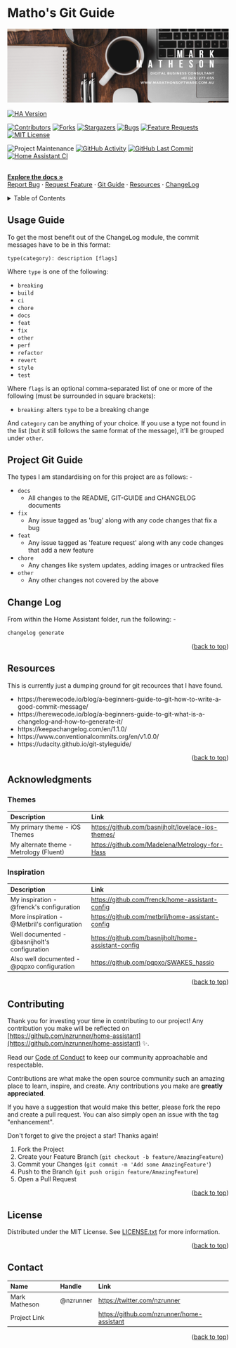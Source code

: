 <!-- Improved compatibility of back to top link: See: https://github.com/othneildrew/Best-README-Template/pull/73 -->

<a name="readme-top"></a>

<!--
*** Thanks for checking out the Best-README-Template. If you have a suggestion
*** that would make this better, please fork the repo and create a pull request
*** or simply open an issue with the tag "enhancement".
*** Don't forget to give the project a star!
*** Thanks again! Now go create something AMAZING! :D
-->

<!-- PROJECT LOGO -->

# Matho's Git Guide

<div>
  <a href="https://github.com/nzrunner/home-assistant">
    <img src="../images/mark-matheson-digital-business-consultant.png" alt="Logo">
  </a>

<!-- PROJECT SHIELDS -->
<!--
*** I'm using markdown "reference style" links for readability.
*** Reference links are enclosed in brackets [ ] instead of parentheses ( ).
*** See the bottom of this document for the declaration of the reference variables
*** for contributors-url, forks-url, etc. This is an optional, concise syntax you may use.
*** https://www.markdownguide.org/basic-syntax/#reference-style-links
-->

[![HA Version][ha-version-shield]][home-assistant]

[![Contributors][contributors-shield]][contributors-url]
[![Forks][forks-shield]][forks-url]
[![Stargazers][stars-shield]][stars-url]
[![Bugs][bugs-shield]][bugs-url]
[![Feature Requests][features-shield]][features-url]
[![MIT License][license-shield]][license-url]

![Project Maintenance][maintenance-shield]
[![GitHub Activity][commits-shield]][commits]
[![GitHub Last Commit][last-commit-shield]][commits]
[![Home Assistant CI][homeassistantci-shield]][homeassistantci]

<!-- PROJECT SHORT DESCRIPTION AND MENU -->
  <p>
    <br />
    <a href="https://github.com/nzrunner/home-assistant"><strong>Explore the docs »</strong></a>
    <br />
    <a href="https://github.com/nzrunner/home-assistant/issues?q=is%3Aopen+is%3Aissue+label%3Abug">Report Bug</a>
    ·
    <a href="https://github.com/nzrunner/home-assistant/issues?q=is%3Aopen+is%3Aissue+label%3Aenhancement">Request Feature</a>
    ·
    <a href="/docs/git-guide.md">Git Guide</a>
    ·
    <a href="/docs/resources.md">Resources</a>
    ·
    <a href="/CHANGELOG.md">ChangeLog</a>
  </p>
</div>

<!-- TABLE OF CONTENTS -->
<!-- START doctoc generated TOC please keep comment here to allow auto update -->
<!-- DON'T EDIT THIS SECTION, INSTEAD RE-RUN doctoc TO UPDATE -->
<details>
<summary>Table of Contents</summary>

- [Usage Guide](#usage-guide)
- [Project Git Guide](#project-git-guide)
- [Change Log](#change-log)
- [Resources](#resources)
- [Acknowledgments](#acknowledgments)
- [Contributing](#contributing)
- [License](#license)
- [Contact](#contact)

</details>
<!-- END doctoc generated TOC please keep comment here to allow auto update -->

<!-- GIT GUIDE -->

## Usage Guide

To get the most benefit out of the ChangeLog module, the commit messages have to be in this format:

```
type(category): description [flags]
```

Where `type` is one of the following:

- `breaking`
- `build`
- `ci`
- `chore`
- `docs`
- `feat`
- `fix`
- `other`
- `perf`
- `refactor`
- `revert`
- `style`
- `test`

Where `flags` is an optional comma-separated list of one or more of the following (must be surrounded in square brackets):

- `breaking`: alters `type` to be a breaking change

And `category` can be anything of your choice. If you use a type not found in the list (but it still follows the same format of the message), it'll be grouped under `other`.

## Project Git Guide

The types I am standardising on for this project are as follows: -

- `docs`
  - All changes to the README, GIT-GUIDE and CHANGELOG documents
- `fix`
  - Any issue tagged as 'bug' along with any code changes that fix a bug
- `feat`
  - Any issue tagged as 'feature request' along with any code changes that add a new feature
- `chore`
  - Any changes like system updates, adding images or untracked files
- `other`
  - Any other changes not covered by the above

## Change Log

From within the Home Assistant folder, run the following: -

```bash
changelog generate
```

<p align="right">(<a href="#readme-top">back to top</a>)</p>

<!-- RESOURCES -->

## Resources

This is currently just a dumping ground for git recources that I have found.

<ul>
<li>https://herewecode.io/blog/a-beginners-guide-to-git-how-to-write-a-good-commit-message/</li>
<li>https://herewecode.io/blog/a-beginners-guide-to-git-what-is-a-changelog-and-how-to-generate-it/</li>
<li>https://keepachangelog.com/en/1.1.0/</li>
<li>https://www.conventionalcommits.org/en/v1.0.0/</li>
<li>https://udacity.github.io/git-styleguide/</li>
</ul>

<p align="right">(<a href="#readme-top">back to top</a>)</p>

<!-- ACKNOWLEDGMENTS -->

## Acknowledgments

### Themes

| **Description**                         | **Link**                                             |
| :-------------------------------------- | :--------------------------------------------------- |
| My primary theme - iOS Themes           | <https://github.com/basnijholt/lovelace-ios-themes/> |
| My alternate theme - Metrology (Fluent) | <https://github.com/Madelena/Metrology-for-Hass>     |

### Inspiration

| **Description**                               | **Link**                                              |
| :-------------------------------------------- | :---------------------------------------------------- |
| My inspiration - @frenck's configuration      | <https://github.com/frenck/home-assistant-config>     |
| More inspiration - @Metbril's configuration   | <https://github.com/metbril/home-assistant-config>    |
| Well documented - @basnijholt's configuration | <https://github.com/basnijholt/home-assistant-config> |
| Also well documented - @pqpxo configuration   | <https://github.com/pqpxo/SWAKES_hassio>              |

<p align="right">(<a href="#readme-top">back to top</a>)</p>

<!-- CONTRIBUTING -->

## Contributing

Thank you for investing your time in contributing to our project! Any contribution you make will be reflected on [https://github.com/nzrunner/home-assistant](https://github.com/nzrunner/home-assistant) :sparkles:.

Read our [Code of Conduct](./CODE_OF_CONDUCT.md) to keep our community approachable and respectable.

Contributions are what make the open source community such an amazing place to learn, inspire, and create. Any contributions you make are **greatly appreciated**.

If you have a suggestion that would make this better, please fork the repo and create a pull request. You can also simply open an issue with the tag "enhancement".

Don't forget to give the project a star! Thanks again!

1. Fork the Project
2. Create your Feature Branch (`git checkout -b feature/AmazingFeature`)
3. Commit your Changes (`git commit -m 'Add some AmazingFeature'`)
4. Push to the Branch (`git push origin feature/AmazingFeature`)
5. Open a Pull Request

<p align="right">(<a href="#readme-top">back to top</a>)</p>

<!-- LICENSE -->

## License

Distributed under the MIT License. See [LICENSE.txt](./LICENSE>txt) for more information.

<p align="right">(<a href="#readme-top">back to top</a>)</p>

<!-- CONTACT -->

## Contact

| **Name**      | **Handle** | **Link**                                     |
| :------------ | :--------- | :------------------------------------------- |
| Mark Matheson | @nzrunner  | <https://twitter.com/nzrunner>               |
| Project Link  |            | <https://github.com/nzrunner/home-assistant> |

<p align="right">(<a href="#readme-top">back to top</a>)</p>

<!-- MARKDOWN LINKS & IMAGES -->
<!-- https://www.markdownguide.org/basic-syntax/#reference-style-links -->
<!-- Shields -->

[contributors-shield]: https://img.shields.io/github/contributors/nzrunner/home-assistant.svg?style=for-the-badge
[forks-shield]: https://img.shields.io/github/forks/nzrunner/home-assistant.svg?style=for-the-badge
[stars-shield]: https://img.shields.io/github/stars/nzrunner/home-assistant.svg?style=for-the-badge
[bugs-shield]: https://img.shields.io/github/issues-search/nzrunner/home-assistant?style=for-the-badge&label=Bugs&query=is%3Aopen%20is%3Aissue%20label%3Abug
[features-shield]: https://img.shields.io/github/issues-search/nzrunner/home-assistant?style=for-the-badge&label=Feature%20Requests&query=is%3Aopen%20is%3Aissue%20label%3Aenhancement
[license-shield]: https://img.shields.io/github/license/nzrunner/home-assistant.svg?style=for-the-badge
[commits-shield]: https://img.shields.io/github/commit-activity/y/nzrunner/home-assistant.svg?style=for-the-badge
[maintenance-shield]: https://img.shields.io/maintenance/yes/2023.svg?style=for-the-badge
[last-commit-shield]: https://img.shields.io/github/last-commit/nzrunner/home-assistant.svg?style=for-the-badge
[homeassistantci-shield]: https://img.shields.io/github/actions/workflow/status/nzrunner/home-assistant/home_assistant.yml?label=Home%20Assistant%20CI&style=for-the-badge
[ha-version-shield]: https://img.shields.io/badge/Home%20Assistant-2023.3-blue.svg?style=for-the-badge

<!-- URL's -->

[contributors-url]: https://github.com/nzrunner/home-assistant/graphs/contributors
[forks-url]: https://github.com/nzrunner/home-assistant/network/members
[stars-url]: https://github.com/nzrunner/home-assistant/stargazers
[bugs-url]: https://github.com/nzrunner/home-assistant/issues?q=is%3Aopen+is%3Aissue+label%3Abug
[features-url]: https://github.com/nzrunner/home-assistant/issues?q=is%3Aopen+is%3Aissue+label%3Aenhancement
[license-url]: https://github.com/nzrunner/home-assistant/blob/master/LICENSE.txt
[commits]: https://github.com/nzrunner/home-assistant/commits/master
[homeassistantci]: https://github.com/nzrunner/home-assistant/actions/workflows/home_assistant.yml
[home-assistant]: https://home-assistant.io
